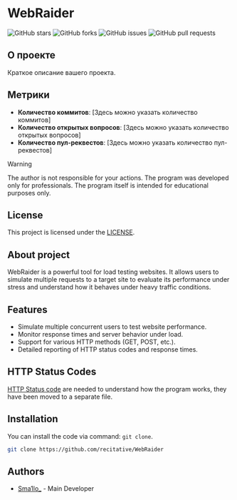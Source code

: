 # WebRaider

![GitHub stars](https://img.shields.io/github/stars/recitative/WebRaider?style=social)
![GitHub forks](https://img.shields.io/github/forks/recitative/WebRaider?style=social)
![GitHub issues](https://img.shields.io/github/issues/recitative/WebRaider)
![GitHub pull requests](https://img.shields.io/github/issues-pr/recitative/WebRaider)

## О проекте
Краткое описание вашего проекта.

## Метрики
- **Количество коммитов**: [Здесь можно указать количество коммитов]
- **Количество открытых вопросов**: [Здесь можно указать количество открытых вопросов]
- **Количество пул-реквестов**: [Здесь можно указать количество пул-реквестов]
> [!WARNING]
> The author is not responsible for your actions. The program was developed only for professionals. The program itself is intended for educational purposes only.  

## License

This project is licensed under the [LICENSE](https://github.com/recitative/WebRaider/blob/main/LICENSE).

## About project

WebRaider is a powerful tool for load testing websites. It allows users to simulate multiple requests to a target site to evaluate its performance under stress and understand how it behaves under heavy traffic conditions.

## Features

- Simulate multiple concurrent users to test website performance.
- Monitor response times and server behavior under load.
- Support for various HTTP methods (GET, POST, etc.).
- Detailed reporting of HTTP status codes and response times.

## HTTP Status Codes

 [HTTP Status code](https://github.com/recitative/WebRaider/blob/main/HTTP_STATUS_CODES.md) are needed to understand how the program works, they have been moved to a separate file.

## Installation

You can install the code via command: ``git clone``.

```bash
git clone https://github.com/recitative/WebRaider
```

## Authors

- [Sma1lo_](https://github.com/Sma1lo) - Main Developer